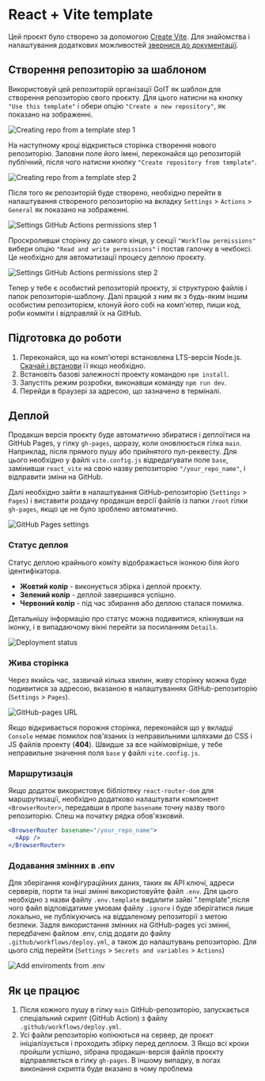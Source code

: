 # React + Vite template

Цей проєкт було створено за допомогою [Create Vite](https://vitejs.dev/). Для
знайомства і налаштування додаткових можливостей
[звернися до документації](https://vitejs.dev/guide/).

## Створення репозиторію за шаблоном

Використовуй цей репозиторій організації GoIT як шаблон для створення
репозиторію свого проєкту. Для цього натисни на кнопку `"Use this template"` і
обери опцію `"Create a new repository"`, як показано на зображенні.

![Creating repo from a template step 1](./src/assets/template-step-1.png)

На наступному кроці відкриється сторінка створення нового репозиторію. Заповни
поле його імені, переконайся що репозиторій публічний, після чого натисни кнопку
`"Create repository from template"`.

![Creating repo from a template step 2](./src/assets/template-step-2.png)

Після того як репозиторій буде створено, необхідно перейти в налаштування
створеного репозиторію на вкладку `Settings` > `Actions` > `General` як показано
на зображенні.

![Settings GitHub Actions permissions step 1](./src/assets/gh-actions-perm-1.png)

Проскроливши сторінку до самого кінця, у секції `"Workflow permissions"` вибери
опцію `"Read and write permissions"` і постав галочку в чекбоксі. Це необхідно
для автоматизації процесу деплою проєкту.

![Settings GitHub Actions permissions step 2](./src/assets/gh-actions-perm-2.png)

Тепер у тебе є особистий репозиторій проєкту, зі структурою файлів і папок
репозиторія-шаблону. Далі працюй з ним як з будь-яким іншим особистим
репозиторієм, клонуй його собі на комп'ютер, пиши код, роби комміти і відправляй
їх на GitHub.

## Підготовка до роботи

1. Переконайся, що на комп'ютері встановлена LTS-версія Node.js.
   [Скачай і встанови](https://nodejs.org/en/) її якщо необхідно.
2. Встановіть базові залежності проекту командою `npm install`.
3. Запустіть режим розробки, виконавши команду `npm run dev`.
4. Перейди в браузері за адресою, що зазначено в терміналі.

## Деплой

Продакшн версія проєкту буде автоматично збиратися і деплоїтися на GitHub Pages,
у гілку `gh-pages`, щоразу, коли оновлюється гілка `main`. Наприклад, після
прямого пушу або прийнятого пул-реквесту. Для цього необхідно у файлі
`vite.config.js` відредагувати поле `base`, замінивши `react_vite` на свою назву
репозиторію `"/your_repo_name"`, і відправити зміни на GitHub.

Далі необхідно зайти в налаштування GitHub-репозиторію (`Settings` > `Pages`) і
виставити роздачу продакшн версії файлів із папки `/root` гілки `gh-pages`, якщо
це не було зроблено автоматично.

![GitHub Pages settings](./src/assets/repo-settings.png)

### Статус деплоя

Статус деплою крайнього коміту відображається іконкою біля його ідентифікатора.

- **Жовтий колір** - виконується збірка і деплой проєкту.
- **Зелений колір** - деплой завершився успішно.
- **Червоний колір** - під час збирання або деплою сталася помилка.

Детальнішу інформацію про статус можна подивитися, клікнувши на іконку, і в
випадаючому вікні перейти за посиланням `Details`.

![Deployment status](./src/assets/deploy-status.png)

### Жива сторінка

Через якийсь час, зазвичай кілька хвилин, живу сторінку можна буде подивитися за
адресою, вказаною в налаштуваннях GitHub-репозиторію (`Settings` > `Pages`).

![GitHub-pages URL](./src/assets/gh-pages-url.png)

Якщо відкривається порожня сторінка, переконайся що у вкладці `Console` немає
помилок пов'язаних із неправильними шляхами до CSS і JS файлів проекту
(**404**). Швидше за все найімовірніше, у тебе неправильне значення поля `base`
у файлі `vite.config.js`.

### Маршрутизація

Якщо додаток використовує бібліотеку `react-router-dom` для маршрутизації,
необхідно додатково налаштувати компонент `<BrowserRouter>`, передавши в пропе
`basename` точну назву твого репозиторію. Слеш на початку рядка обов'язковий.

```jsx
<BrowserRouter basename="/your_repo_name">
  <App />
</BrowserRouter>
```
### Додавання змінних в  .env
Для зберігання конфігураційних даних, таких як API ключі, адреси серверів, порти та інші змінні використовуйте файл `.env`. Для цього необхідно з назви файлу `.env.template` видалити зайві ".template",після чого файл відповідатиме умовам файлу `.ignore` і буде зберігатися лише локально, не публікуючись на віддаленому репозиторії з метою безпеки. Задля використання змінних на GitHub-pages усі змінні, передбачені файлом .env, слід додати до файлу `.github/workflows/deploy.yml`, а також до налаштувань репозиторію. Для цього слід перейти (`Settings` > `Secrets and variables` > `Actions`)

![Add enviroments from .env](./src/assets/secrets.png)

## Як це працює

1. Після кожного пушу в гілку `main` GitHub-репозиторію, запускається
   спеціальний скрипт (GitHub Action) з файлу `.github/workflows/deploy.yml`.
2. Усі файли репозиторію копіюються на сервер, де проєкт ініціалізується і
   проходить збірку перед деплоєм. 3 Якщо всі кроки пройшли успішно, зібрана
   продакшн-версія файлів проєкту відправляється в гілку `gh-pages`. В іншому
   випадку, в логах виконання скрипта буде вказано в чому проблема
   